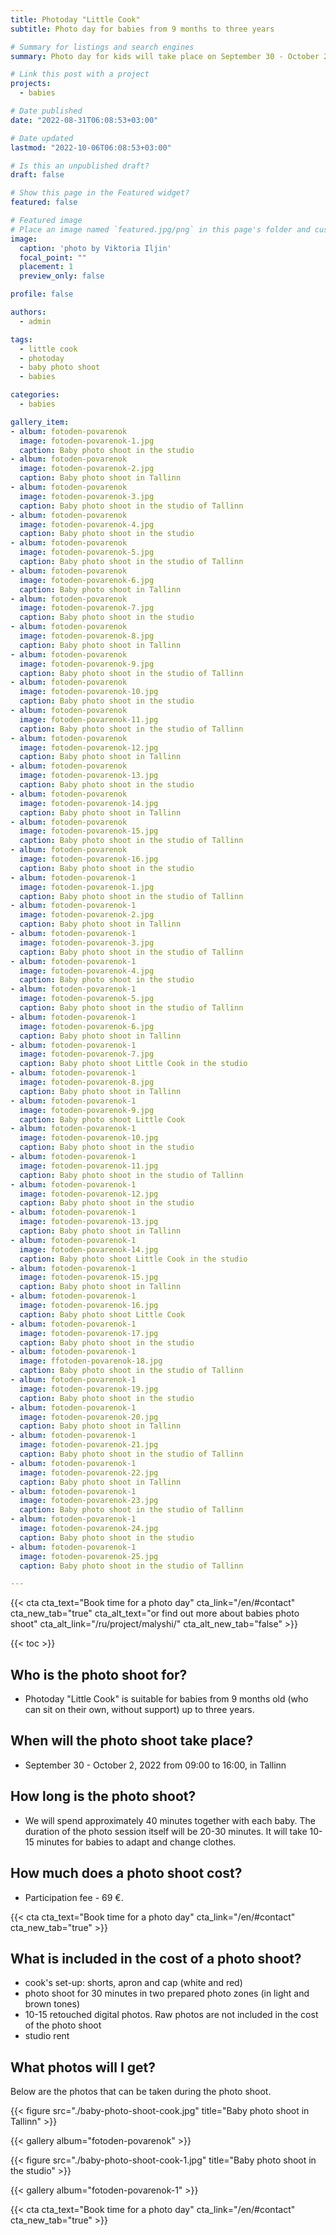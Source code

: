 ```yaml
---
title: Photoday "Little Cook"
subtitle: Photo day for babies from 9 months to three years

# Summary for listings and search engines
summary: Photo day for kids will take place on September 30 - October 2, 2022

# Link this post with a project
projects: 
  - babies

# Date published
date: "2022-08-31T06:08:53+03:00"

# Date updated
lastmod: "2022-10-06T06:08:53+03:00"

# Is this an unpublished draft?
draft: false

# Show this page in the Featured widget?
featured: false

# Featured image
# Place an image named `featured.jpg/png` in this page's folder and customize its options here.
image:
  caption: 'photo by Viktoria Iljin'
  focal_point: ""
  placement: 1
  preview_only: false

profile: false

authors:
  - admin

tags:
  - little cook
  - photoday
  - baby photo shoot
  - babies

categories:
  - babies

gallery_item:
- album: fotoden-povarenok
  image: fotoden-povarenok-1.jpg
  caption: Baby photo shoot in the studio 
- album: fotoden-povarenok
  image: fotoden-povarenok-2.jpg
  caption: Baby photo shoot in Tallinn
- album: fotoden-povarenok
  image: fotoden-povarenok-3.jpg
  caption: Baby photo shoot in the studio of Tallinn
- album: fotoden-povarenok
  image: fotoden-povarenok-4.jpg
  caption: Baby photo shoot in the studio
- album: fotoden-povarenok
  image: fotoden-povarenok-5.jpg
  caption: Baby photo shoot in the studio of Tallinn
- album: fotoden-povarenok
  image: fotoden-povarenok-6.jpg
  caption: Baby photo shoot in Tallinn
- album: fotoden-povarenok
  image: fotoden-povarenok-7.jpg
  caption: Baby photo shoot in the studio 
- album: fotoden-povarenok
  image: fotoden-povarenok-8.jpg
  caption: Baby photo shoot in Tallinn
- album: fotoden-povarenok
  image: fotoden-povarenok-9.jpg
  caption: Baby photo shoot in the studio of Tallinn
- album: fotoden-povarenok
  image: fotoden-povarenok-10.jpg
  caption: Baby photo shoot in the studio
- album: fotoden-povarenok
  image: fotoden-povarenok-11.jpg
  caption: Baby photo shoot in the studio of Tallinn
- album: fotoden-povarenok
  image: fotoden-povarenok-12.jpg
  caption: Baby photo shoot in Tallinn
- album: fotoden-povarenok
  image: fotoden-povarenok-13.jpg
  caption: Baby photo shoot in the studio 
- album: fotoden-povarenok
  image: fotoden-povarenok-14.jpg
  caption: Baby photo shoot in Tallinn
- album: fotoden-povarenok
  image: fotoden-povarenok-15.jpg
  caption: Baby photo shoot in the studio of Tallinn
- album: fotoden-povarenok
  image: fotoden-povarenok-16.jpg
  caption: Baby photo shoot in the studio
- album: fotoden-povarenok-1
  image: fotoden-povarenok-1.jpg
  caption: Baby photo shoot in the studio of Tallinn
- album: fotoden-povarenok-1
  image: fotoden-povarenok-2.jpg
  caption: Baby photo shoot in Tallinn
- album: fotoden-povarenok-1
  image: fotoden-povarenok-3.jpg
  caption: Baby photo shoot in the studio of Tallinn
- album: fotoden-povarenok-1
  image: fotoden-povarenok-4.jpg
  caption: Baby photo shoot in the studio
- album: fotoden-povarenok-1
  image: fotoden-povarenok-5.jpg
  caption: Baby photo shoot in the studio of Tallinn
- album: fotoden-povarenok-1
  image: fotoden-povarenok-6.jpg
  caption: Baby photo shoot in Tallinn
- album: fotoden-povarenok-1
  image: fotoden-povarenok-7.jpg
  caption: Baby photo shoot Little Cook in the studio  
- album: fotoden-povarenok-1
  image: fotoden-povarenok-8.jpg
  caption: Baby photo shoot in Tallinn  
- album: fotoden-povarenok-1
  image: fotoden-povarenok-9.jpg
  caption: Baby photo shoot Little Cook  
- album: fotoden-povarenok-1
  image: fotoden-povarenok-10.jpg
  caption: Baby photo shoot in the studio 
- album: fotoden-povarenok-1
  image: fotoden-povarenok-11.jpg
  caption: Baby photo shoot in the studio of Tallinn  
- album: fotoden-povarenok-1
  image: fotoden-povarenok-12.jpg
  caption: Baby photo shoot in the studio  
- album: fotoden-povarenok-1
  image: fotoden-povarenok-13.jpg
  caption: Baby photo shoot in Tallinn
- album: fotoden-povarenok-1
  image: fotoden-povarenok-14.jpg
  caption: Baby photo shoot Little Cook in the studio  
- album: fotoden-povarenok-1
  image: fotoden-povarenok-15.jpg
  caption: Baby photo shoot in Tallinn  
- album: fotoden-povarenok-1
  image: fotoden-povarenok-16.jpg
  caption: Baby photo shoot Little Cook  
- album: fotoden-povarenok-1
  image: fotoden-povarenok-17.jpg
  caption: Baby photo shoot in the studio 
- album: fotoden-povarenok-1
  image: ffotoden-povarenok-18.jpg
  caption: Baby photo shoot in the studio of Tallinn  
- album: fotoden-povarenok-1
  image: fotoden-povarenok-19.jpg
  caption: Baby photo shoot in the studio  
- album: fotoden-povarenok-1
  image: fotoden-povarenok-20.jpg
  caption: Baby photo shoot in Tallinn
- album: fotoden-povarenok-1
  image: fotoden-povarenok-21.jpg
  caption: Baby photo shoot in the studio of Tallinn
- album: fotoden-povarenok-1
  image: fotoden-povarenok-22.jpg
  caption: Baby photo shoot in Tallinn
- album: fotoden-povarenok-1
  image: fotoden-povarenok-23.jpg
  caption: Baby photo shoot in the studio of Tallinn
- album: fotoden-povarenok-1
  image: fotoden-povarenok-24.jpg
  caption: Baby photo shoot in the studio
- album: fotoden-povarenok-1
  image: fotoden-povarenok-25.jpg
  caption: Baby photo shoot in the studio of Tallinn

---
```

{{< cta cta_text="Book time for a photo day" cta_link="/en/#contact" cta_new_tab="true" cta_alt_text="or find out more about babies photo shoot" cta_alt_link="/ru/project/malyshi/" cta_alt_new_tab="false" >}}

{{< toc >}}

## Who is the photo shoot for?
- Photoday "Little Cook" is suitable for babies from 9 months old (who can sit on their own, without support) up to three years.

## When will the photo shoot take place?
- September 30 - October 2, 2022 from 09:00 to 16:00, in Tallinn

## How long is the photo shoot?
- We will spend approximately 40 minutes together with each baby. The duration of the photo session itself will be 20-30 minutes. It will take 10-15 minutes for babies to adapt and change clothes.

## How much does a photo shoot cost?
- Participation fee - 69 €.

{{< cta cta_text="Book time for a photo day" cta_link="/en/#contact" cta_new_tab="true" >}}

## What is included in the cost of a photo shoot?
- cook's set-up: shorts, apron and cap (white and red)
- photo shoot for 30 minutes in two prepared photo zones (in light and brown tones)
- 10-15 retouched digital photos. Raw photos are not included in the cost of the photo shoot
- studio rent

## What photos will I get?

Below are the photos that can be taken during the photo shoot.

{{< figure src="./baby-photo-shoot-cook.jpg" title="Baby photo shoot in Tallinn" >}}

{{< gallery album="fotoden-povarenok" >}}

{{< figure src="./baby-photo-shoot-cook-1.jpg" title="Baby photo shoot in the studio" >}}

{{< gallery album="fotoden-povarenok-1" >}}

{{< cta cta_text="Book time for a photo day" cta_link="/en/#contact" cta_new_tab="true" >}}